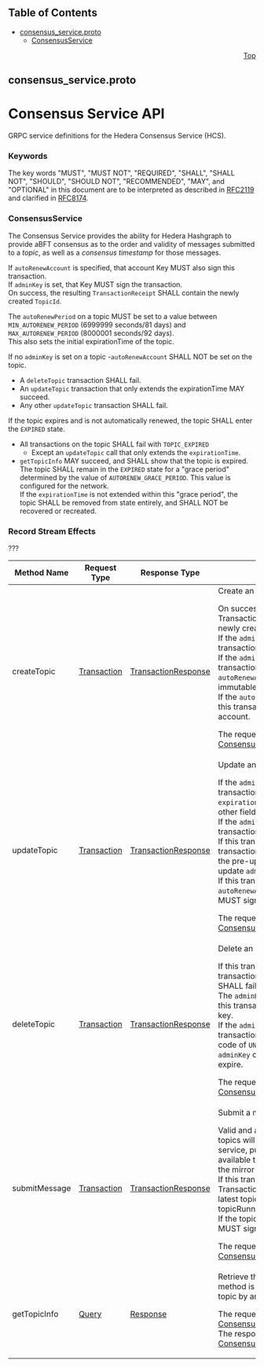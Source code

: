 ## Table of Contents

- [consensus_service.proto](#consensus_service-proto)
    - [ConsensusService](#proto-ConsensusService)
  



<a name="consensus_service-proto"></a>
<p align="right"><a href="#top">Top</a></p>

## consensus_service.proto
# Consensus Service API
GRPC service definitions for the Hedera Consensus Service (HCS).

### Keywords
The key words "MUST", "MUST NOT", "REQUIRED", "SHALL", "SHALL NOT",
"SHOULD", "SHOULD NOT", "RECOMMENDED", "MAY", and "OPTIONAL" in this
document are to be interpreted as described in
[RFC2119](https://www.ietf.org/rfc/rfc2119) and clarified in
[RFC8174](https://www.ietf.org/rfc/rfc8174).

 <!-- end messages -->

 <!-- end enums -->

 <!-- end HasExtensions -->


<a name="proto-ConsensusService"></a>

### ConsensusService
The Consensus Service provides the ability for Hedera Hashgraph to provide
aBFT consensus as to the order and validity of messages submitted to a
*topic*, as well as a *consensus timestamp* for those messages.

If `autoRenewAccount` is specified, that account Key MUST also sign this
transaction.<br/>
If `adminKey` is set, that Key MUST sign the transaction.<br/>
On success, the resulting `TransactionReceipt` SHALL contain the newly
created `TopicId`.

The `autoRenewPeriod` on a topic MUST be set to a value between
`MIN_AUTORENEW_PERIOD` (6999999 seconds/81 days) and
`MAX_AUTORENEW_PERIOD` (8000001 seconds/92 days).<br/>
This also sets the initial expirationTime of the topic.

If no `adminKey` is set on a topic
  -`autoRenewAccount` SHALL NOT be set on the topic.
  - A `deleteTopic` transaction SHALL fail.
  - An `updateTopic` transaction that only extends the expirationTime MAY
    succeed.
  - Any other `updateTopic` transaction SHALL fail.

If the topic expires and is not automatically renewed, the topic SHALL enter
the `EXPIRED` state.
  - All transactions on the topic SHALL fail with `TOPIC_EXPIRED`
     - Except an `updateTopic` call that only extends the `expirationTime`.
  - `getTopicInfo` MAY succeed, and SHALL show that the topic is expired.
The topic SHALL remain in the `EXPIRED` state for a "grace period" determined
by the value of `AUTORENEW_GRACE_PERIOD`. This value is configured for the
network.<br/>
If the `expirationTime` is not extended within this "grace period", the topic
SHALL be removed from state entirely, and SHALL NOT be recovered or
recreated.

### Record Stream Effects
???

| Method Name | Request Type | Response Type | Description |
| ----------- | ------------ | ------------- | ------------|
| createTopic | [Transaction](#proto-Transaction) | [TransactionResponse](#proto-TransactionResponse) | Create an HCS topic. <p> On success, the resulting TransactionReceipt SHALL contain the newly created TopicId.<br/> If the `adminKey` is set on the topic, this transaction MUST be signed by that key.<br/> If the `adminKey` is _not_ set on the topic, this transaction MUST NOT set an `autoRenewAccount`. The new topic will be immutable and must be renewed manually.<br/> If the `autoRenewAccount` is set on the topic, this transaction MUST be signed by that account.<br/> <p> The request body MUST be a [ConsensusCreateTopicTransactionBody](#proto.ConsensusCreateTopicTransactionBody) |
| updateTopic | [Transaction](#proto-Transaction) | [TransactionResponse](#proto-TransactionResponse) | Update an HCS topic. <p> If the `adminKey` is not set on the topic, this transaction MUST extend the `expirationTime` and MUST NOT modify any other field.<br/> If the `adminKey` is set on the topic, this transaction MUST be signed by that key.<br/> If this transaction sets a new `adminKey`, this transaction MUST be signed by <strong>_both_</strong> keys, the pre-update `adminKey` and the post-update `adminKey`.<br/> If this transaction sets a new, non-null, `autoRenewAccount`, the newly set account MUST sign this transaction.<br/> <p> The request body MUST be a [ConsensusUpdateTopicTransactionBody](#proto.ConsensusUpdateTopicTransactionBody) |
| deleteTopic | [Transaction](#proto-Transaction) | [TransactionResponse](#proto-TransactionResponse) | Delete an HCS topic. <p> If this transaction succeeds, all subsequent transactions referencing the deleted topic SHALL fail.<br/> The `adminKey` MUST be set on the topic and this transaction MUST be signed by that key.<br/> If the `adminKey` is not set on the topic, this transaction SHALL fail with a response code of `UNAUTHORIZED`. A topic without an `adminKey` cannot be deleted, but MAY expire.<br/> <p> The request body MUST be a [ConsensusDeleteTopicTransactionBody](#proto.ConsensusDeleteTopicTransactionBody) |
| submitMessage | [Transaction](#proto-Transaction) | [TransactionResponse](#proto-TransactionResponse) | Submit a message to an HCS topic. <p> Valid and authorized messages on valid topics will be ordered by the consensus service, published in the block stream, and available to all subscribers on this topic via the mirror nodes.<br/> If this transaction succeeds the resulting TransactionReceipt SHALL contain the latest topicSequenceNumber and topicRunningHash for the topic.<br/> If the topic has a `submitKey` then that key MUST sign this transaction.<br/> <p> The request body MUST be a [ConsensusSubmitMessageTransactionBody](#proto.ConsensusSubmitMessageTransactionBody) |
| getTopicInfo | [Query](#proto-Query) | [Response](#proto-Response) | Retrieve the latest state of a topic. This method is unrestricted and allowed on any topic by any payer account. <p> The request body MUST be a [ConsensusGetTopicInfoQuery](#proto.ConsensusGetTopicInfoQuery)<br/> The response body SHALL be a [ConsensusGetTopicInfoResponse](#proto.ConsensusGetTopicInfoResponse) |

 <!-- end services -->


